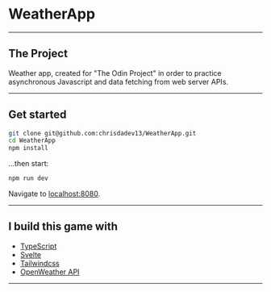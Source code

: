 # WeatherApp 

---

## The Project
Weather app, created for "The Odin Project" in order to practice asynchronous Javascript and data fetching from web server APIs.

---

## Get started

```bash
git clone git@github.com:chrisdadev13/WeatherApp.git
cd WeatherApp 
npm install
```

...then start:

```bash
npm run dev
```

Navigate to [localhost:8080](http://localhost:8080). 

---
## I build this game with
- [TypeScript](https://www.typescriptlang.org/)
- [Svelte](https://svelte.dev/)
- [Tailwindcss](https://tailwindcss.com/)
- [OpenWeather API](https://openweathermap.org/)
---
